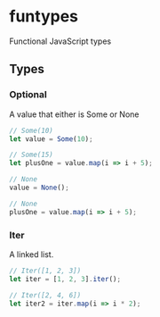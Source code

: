 # funtypes
Functional JavaScript types

## Types

### Optional

A value that either is Some or None

```ts
// Some(10)
let value = Some(10);

// Some(15)
let plusOne = value.map(i => i + 5);

// None
value = None();

// None
plusOne = value.map(i => i + 5);
```

### Iter

A linked list.

```ts
// Iter([1, 2, 3])
let iter = [1, 2, 3].iter();

// Iter([2, 4, 6])
let iter2 = iter.map(i => i * 2);
```
